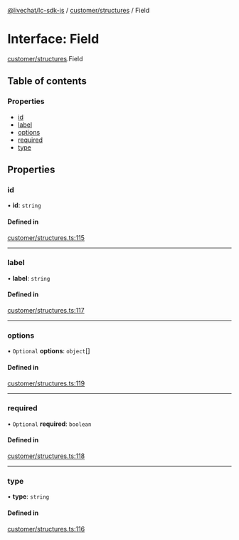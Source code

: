 [@livechat/lc-sdk-js](../README.md) / [customer/structures](../modules/customer_structures.md) / Field

# Interface: Field

[customer/structures](../modules/customer_structures.md).Field

## Table of contents

### Properties

- [id](customer_structures.Field.md#id)
- [label](customer_structures.Field.md#label)
- [options](customer_structures.Field.md#options)
- [required](customer_structures.Field.md#required)
- [type](customer_structures.Field.md#type)

## Properties

### id

• **id**: `string`

#### Defined in

[customer/structures.ts:115](https://github.com/livechat/lc-sdk-js/blob/951da85/src/customer/structures.ts#L115)

___

### label

• **label**: `string`

#### Defined in

[customer/structures.ts:117](https://github.com/livechat/lc-sdk-js/blob/951da85/src/customer/structures.ts#L117)

___

### options

• `Optional` **options**: `object`[]

#### Defined in

[customer/structures.ts:119](https://github.com/livechat/lc-sdk-js/blob/951da85/src/customer/structures.ts#L119)

___

### required

• `Optional` **required**: `boolean`

#### Defined in

[customer/structures.ts:118](https://github.com/livechat/lc-sdk-js/blob/951da85/src/customer/structures.ts#L118)

___

### type

• **type**: `string`

#### Defined in

[customer/structures.ts:116](https://github.com/livechat/lc-sdk-js/blob/951da85/src/customer/structures.ts#L116)
